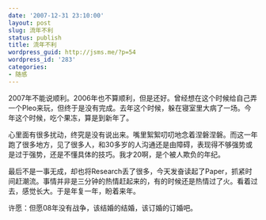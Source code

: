 ```yaml
---
date: '2007-12-31 23:10:00'
layout: post
slug: 流年不利
status: publish
title: 流年不利
wordpress_guid: http://jsms.me/?p=54
wordpress_id: '283'
categories:
- 随感
---
```


2007年不能说顺利。2006年也不算顺利，但是还好。曾经想在这个时候给自己弄一个Pleo来玩，但终于是没有完成。去年这个时候，躲在寝室里大病了一场。今年这个时候，吃个果冻，算是到新年了。


心里面有很多扰动，终究是没有说出来。嘴里絮絮叨叨地念着涅磐涅磐。而这一年跑了很多地方，见了很多人，和30多岁的人沟通还是由障碍，表现得不够强势或是过于强势，还是不懂具体的技巧。我才20啊，是个被人欺负的年纪。


最后不是一事无成，却也将Research丢了很多，今天发奋读起了Paper，抓紧时间赶潮流。事情并非是三分钟的热情赶起来的，有的时候还是热情过了火。看着过去，感觉长大。于是年复一年，盼着来年。


许愿：但愿08年没有战争，该结婚的结婚，该订婚的订婚吧。
